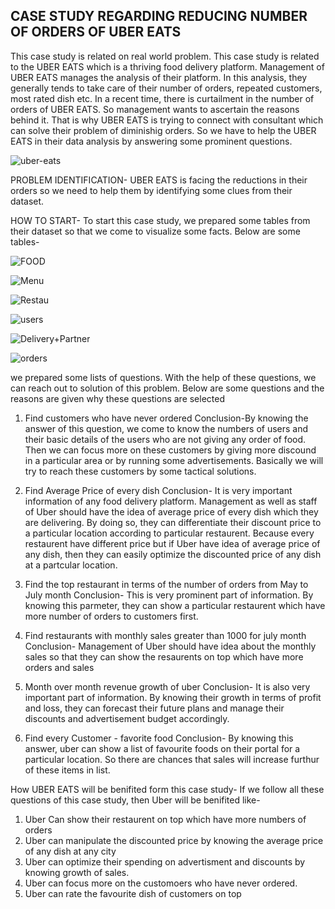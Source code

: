 ## CASE STUDY REGARDING REDUCING NUMBER OF ORDERS OF UBER EATS

This case study is related on real world problem. This case study is related to the UBER EATS which is a thriving food delivery platform. Management of UBER EATS manages the analysis of their platform. In this analysis, they generally tends to take care of their number of orders, repeated customers, most rated dish etc. 
In a recent time, there is curtailment in the number of orders of UBER EATS. So management wants to ascertain the reasons behind it. That is why UBER EATS is trying to connect with consultant which can solve their problem of diminishig orders.
So we have to help the UBER EATS in their data analysis by answering some prominent questions.


 ![uber-eats](https://github.com/akash9777/UBER_EATS/assets/159752126/ea911424-d1b2-440c-ba90-3a402c904f5e)


PROBLEM IDENTIFICATION- UBER EATS is facing the reductions in their orders so we need to help them by identifying some clues from their dataset.

HOW TO START- To start this case study, we prepared some tables from their dataset so that we come to visualize some facts. Below are some tables-

![FOOD](https://github.com/akash9777/UBER_EATS/assets/159752126/95187c3f-8298-48c0-a3bd-2a19040e4135)

![Menu](https://github.com/akash9777/UBER_EATS/assets/159752126/4e7d1a1c-a5e4-4253-b09b-8a2e8f62cccb)


![Restau](https://github.com/akash9777/UBER_EATS/assets/159752126/79c3bc2b-655b-4593-8a1f-8fb79492ca01)

![users](https://github.com/akash9777/UBER_EATS/assets/159752126/aed2bd4e-15c4-4225-9491-96aaad3cc73c)

![Delivery+Partner](https://github.com/akash9777/UBER_EATS/assets/159752126/f4f92b01-acfc-4354-8759-46e1b2216e1f)

![orders](https://github.com/akash9777/UBER_EATS/assets/159752126/abe919b4-3552-4470-9dc1-cce15b2a61a2)



we prepared some lists of questions. With the help of these questions, we can reach out to solution of this problem. Below are some questions and the reasons are given why these questions are selected

1. Find customers who have never ordered
Conclusion-By knowing the answer of this question, we come to know the numbers of users and their basic details of the users who are not giving any order of food. Then we can focus more on these customers by giving more discound in a particular area or by running some advertisements. Basically we will try to reach these customers by some tactical solutions. 

2. Find  Average Price of every dish
Conclusion- It is very important information of any food delivery platform. Management  as well as staff of Uber should have the idea of average price of every dish which they are delivering. By doing so, they can differentiate their discount price to a particular location according to particular restaurent. Because every restaurent have different price but if Uber have idea of average price of any dish, then they can easily optimize the discounted price of any dish at a partcular location.

3. Find the top restaurant in terms of the number of orders from May to July month
Conclusion- This is very prominent part of information. By knowing this parmeter, they can show a particular restaurent which have more number of orders to customers first.

4. Find restaurants with monthly sales greater than 1000 for july month
Conclusion- Management of Uber should have idea about the monthly sales so that they can show the resaurents on top which have more orders and sales

5. Month over month revenue growth of uber
Conclusion- It is also very important part of information. By knowing their growth in terms of profit and loss, they can forecast their future plans and manage their discounts and advertisement budget accordingly.

6. Find every Customer - favorite food
Conclusion- By knowing this answer, uber can show a list of favourite foods on their portal for a particular location. So there are chances that sales will increase furthur of these items in list.




How UBER EATS will be benifited form this case study- If we follow all these questions of this case study, then Uber will be benifited like-

1. Uber Can show their restaurent on top which have more numbers of orders
2. Uber can manipulate the discounted price by knowing the average price of any dish at any city
3. Uber can optimize their spending on advertisment and discounts by knowing growth of sales.
4. Uber can focus more on the customoers who have never ordered.
5. Uber can rate the favourite dish of customers on top

  


